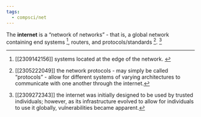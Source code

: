 ```yaml
---
tags:
  - compsci/net
---
```


The **internet** is a “network of networks” - that is, a global network containing end systems [^1], routers, and protocols/standards [^2]. [^3] 

[^1]: [[2309142156]] systems located at the edge of the network. [^4]
[^2]: [[2305222049]] the network protocols - may simply be called “protocols” - allow for different systems of varying architectures to communicate with one another through the internet.
[^3]: [[2309272343]] the internet was initially designed to be used by trusted individuals; however, as its infrastructure evolved to allow for individuals to use it globally, vulnerabilities became apparent.
[^4]: [[2309272229]] [[2309272035]] within the network, there exists more networks hence “network of networks”.
